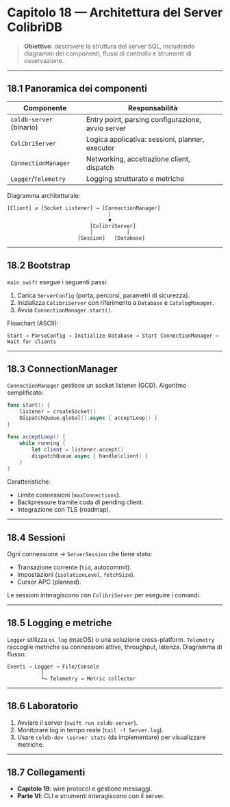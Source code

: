 # Capitolo 18 — Architettura del Server ColibrìDB

> **Obiettivo**: descrivere la struttura del server SQL, includendo diagrammi dei componenti, flussi di controllo e strumenti di osservazione.

---

## 18.1 Panoramica dei componenti

| Componente | Responsabilità |
|------------|----------------|
| `coldb-server` (binario) | Entry point, parsing configurazione, avvio server |
| `ColibriServer` | Logica applicativa: sessioni, planner, executor |
| `ConnectionManager` | Networking, accettazione client, dispatch |
| `Logger`/`Telemetry` | Logging strutturato e metriche |

Diagramma architetturale:
```
[Client] ⇄ [Socket Listener] → [ConnectionManager]
                                 │
                                 ▼
                           [ColibriServer]
                           │           │
                       [Session]   [Database]
```

---

## 18.2 Bootstrap

`main.swift` esegue i seguenti passi:
1. Carica `ServerConfig` (porta, percorsi, parametri di sicurezza).
2. Inizializza `ColibriServer` con riferimento a `Database` e `CatalogManager`.
3. Avvia `ConnectionManager.start()`.

Flowchart (ASCII):
```
Start → ParseConfig → Initialize Database → Start ConnectionManager → Wait for clients
```

---

## 18.3 ConnectionManager

`ConnectionManager` gestisce un socket listener (GCD). Algoritmo semplificato:
```swift
func start() {
    listener = createSocket()
    DispatchQueue.global().async { acceptLoop() }
}

func acceptLoop() {
    while running {
        let client = listener.accept()
        dispatchQueue.async { handle(client) }
    }
}
```

Caratteristiche:
- Limite connessioni (`maxConnections`).
- Backpressure tramite coda di pending client.
- Integrazione con TLS (roadmap).

---

## 18.4 Sessioni

Ogni connessione → `ServerSession` che tiene stato:
- Transazione corrente (`tid`, autocommit).
- Impostazioni (`isolationLevel`, `fetchSize`).
- Cursor APC (planned).

Le sessioni interagiscono con `ColibriServer` per eseguire i comandi.

---

## 18.5 Logging e metriche

`Logger` utilizza `os_log` (macOS) o una soluzione cross-platform. `Telemetry` raccoglie metriche su connessioni attive, throughput, latenza. Diagramma di flusso:
```
Eventi → Logger → File/Console
           │
           └→ Telemetry → Metric collector
```

---

## 18.6 Laboratorio

1. Avviare il server (`swift run coldb-server`).
2. Monitorare log in tempo reale (`tail -f Server.log`).
3. Usare `coldb-dev \server stats` (da implementare) per visualizzare metriche.

---

## 18.7 Collegamenti
- **Capitolo 19**: wire protocol e gestione messaggi.
- **Parte VI**: CLI e strumenti interagiscono con il server.

